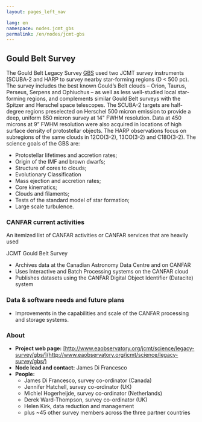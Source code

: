 ```yaml
---
layout: pages_left_nav

lang: en
namespace: nodes.jcmt_gbs
permalink: /en/nodes/jcmt-gbs
---
```


<!-- Content start -->

<h2> Gould Belt Survey </h2>

The Gould Belt Legacy Survey [GBS](http://tinyurl.com/hp4u9ku) used two JCMT survey instruments (SCUBA-2 and HARP to survey nearby star-forming regions (D < 500 pc). The survey includes the best known Gould’s Belt clouds – Orion, Taurus, Perseus, Serpens and Ophiuchus – as well as less well-studied local star-forming regions, and complements similar Gould Belt surveys with the Spitzer and Herschel space telescopes. The SCUBA-2 targets are half-degree regions preselected on Herschel 500 micron emission to provide a deep, uniform 850 micron survey at 14" FWHM resolution.  Data at 450 microns at 9” FWHM resolution were also acquired in locations of high surface density of protostellar objects.  The HARP observations focus on subregions of the same clouds in 12CO(3-2), 13CO(3-2) and C18O(3-2). The science goals of the GBS are:

<ul>
   <li>Protostellar lifetimes and accretion rates;</li>
    <li>Origin of the IMF and brown dwarfs;</li>
   <li> Structure of cores to clouds;</li>
   <li> Evolutionary Classification</li>
   <li> Mass ejection and accretion rates;</li>
    <li>Core kinematics;</li>
    <li>Clouds and filaments;</li>
    <li>Tests of the standard model of star formation;</li>
    <li>Large scale turbulence.</li>
    </ul>


### CANFAR current activities

An itemized list of CANFAR activities or  CANFAR services that are heavily used

JCMT Gould Belt Survey

* Archives data at the Canadian Astronomy Data Centre and on CANFAR
* Uses Interactive and Batch Processing systems on the CANFAR cloud
* Publishes datasets using the CANFAR Digital Object Identifier (Datacite) system

### Data & software needs and future plans

* Improvements in the capabilities and scale of the CANFAR processing and storage systems.


### About

* **Project web page:** [http://www.eaobservatory.org/jcmt/science/legacy-survey/gbs/](http://www.eaobservatory.org/jcmt/science/legacy-survey/gbs/)
* **Node lead and contact:** James Di Francesco
* **People:**
  * James Di Francesco, survey co-ordinator (Canada)
  * Jennifer Hatchell, survey co-ordinator (UK)
  * Michiel Hogerheijde, survey co-ordinator (Netherlands)
  * Derek Ward-Thompson, survey co-ordinator (UK)
  * Helen Kirk, data reduction and management
  * plus ~45 other survey members across the three partner countries


<!-- Content end -->
